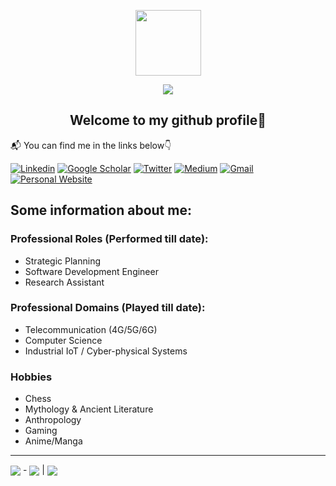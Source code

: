 <p align="center"><img align="center" src="https://user-images.githubusercontent.com/33447734/229315840-09ab674f-babe-40b5-82a8-666b5ac8f82e.jpg" height="105" width="105"></p>
<p align="center"><img align="center" src="https://img.shields.io/badge/Mihirraj-Dixit-brightgreen?style=flat-square&logo=CodingNinjas"></p>


<h2 align="center">Welcome to my github profile👋</h2>

📬 You can find me in the links below👇

[![Linkedin](https://img.shields.io/badge/LinkedIn-blue?style=for-the-badge&logo=linkedin&logoColor=white)](https://www.linkedin.com/in/mihirraj-dixit/)
[![Google Scholar](https://img.shields.io/badge/Google_Scholar-white?style=for-the-badge&logo=GoogleScholar&logoColor=blue)](https://scholar.google.com/citations?user=Immv-PcAAAAJ&hl=en)
[![Twitter](https://img.shields.io/badge/Twitter-blue?style=for-the-badge&logo=twitter&logoColor=white)](https://twitter.com/mihirrajdixit)
[![Medium](https://img.shields.io/badge/Medium-12100E?style=for-the-badge&logo=medium&logoColor=white)](https://medium.com/@mihirrajdixit)
[![Gmail](https://img.shields.io/badge/Gmail-red?style=for-the-badge&logo=Gmail&logoColor=white)](mailto:dixitmn6@gmail.com)
[![Personal Website](https://img.shields.io/badge/Personal_Website-darkgreen?style=for-the-badge&logo=Personio&logoColor=white)](https://mihirrajdixit.github.io)

  
## Some information about me:
### Professional Roles (Performed till date):
- Strategic Planning
- Software Development Engineer
- Research Assistant

### Professional Domains (Played till date):
- Telecommunication (4G/5G/6G)
- Computer Science
- Industrial IoT / Cyber-physical Systems

### Hobbies
- Chess
- Mythology & Ancient Literature
- Anthropology
- Gaming
- Anime/Manga


------
<img align="center" src="https://img.shields.io/badge/UTC_Now-grey?style=flat-square&logo=Timescale"> - <img align="center" src="https://jojoee.jojoee.com/api/utcnow?refresh"> | <img align="center" src="https://visitor-badge.glitch.me/badge?page_id=MihirrajDixit.MihirrajDixit&left_text=Profile%20Views">


<!-- [![Top Langs](https://github-readme-stats.vercel.app/api/top-langs/?username=MihirrajDixit&layout=compact)](https://github.com/MihirrajDixit/github-readme-stats) -->
